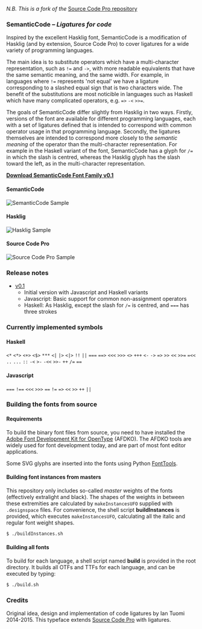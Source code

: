 _N.B. This is a fork of the_ [Source Code Pro repository](https://github.com/adobe-fonts/source-code-pro)

### SemanticCode – _Ligatures for code_

Inspired by the excellent Hasklig font, SemanticCode is a modification of Hasklig (and by extension, Source Code Pro) to cover ligatures for a wide variety of programming languages. 

The main idea is to substitute operators which have a multi-character representation, such as `!=` and `->`, with more readable equivalents that have the same semantic meaning, and the same width. 
For example, in languages where `!=` represents 'not equal' we have a ligature corresponding to a slashed equal sign that is two characters wide. 
The benefit of the substitutions are most noticible in languages such as Haskell which have many complicated operators, e.g. `=>` `-<` `>>=`.

The goals of SemanticCode differ slightly from Hasklig in two ways. 
Firstly, versions of the font are available for different programming languages, each with a set of ligatures defined that is intended to correspond with common operator usage in that programming language. 
Secondly, the ligatures themselves are intended to correspond more closely to the _semantic meaning_ of the operator than the multi-character representation. 
For example in the Haskell variant of the font, SemanticCode has a glyph for `/=` in which the slash is centred, whereas the Hasklig glyph has the slash toward the left, as in the multi-character representation.

[**Download SemanticCode Font Family v0.1**](TODO)

#### SemanticCode
![SemanticCode Sample](SemanticCode_example.png?raw=true)

#### Hasklig
![Hasklig Sample](hasklig_example.png?raw=true)

#### Source Code Pro
![Source Code Pro Sample](SourceCodeProSample.png?raw=true)

### Release notes
+ [v0.1](https://github.com/i-tu/Hasklig/releases/tag/1.1)
    + Initial version with Javascript and Haskell variants
    + Javascript: Basic support for common non-assignment operators
    + Haskell: As Hasklig, except the slash for `/=` is centred, and `===` has three strokes

### Currently implemented symbols

#### Haskell
`<*` `<*>` `<+>` `<$>` `***` `<|` `|>`  `<|>` `!!` `||` `===` `==>` `<<<` `>>>` `<>` `+++` `<-` `->` `=>` `>>` `<<` `>>=` `=<<` `..` `...` `::` `-<` `>-` `-<<` `>>-` `++` `/=` `==`

#### Javascript
`===` `!==` `<<<` `>>>` `==` `!=` `=>` `<<` `>>` `++` `||`


### Building the fonts from source

#### Requirements

To build the binary font files from source, you need to have installed the
[Adobe Font Development Kit for OpenType](http://www.adobe.com/devnet/opentype/afdko.html) (AFDKO). The AFDKO
tools are widely used for font development today, and are part of most font
editor applications.

Some SVG glyphs are inserted into the fonts using Python [FontTools](https://pypi.python.org/pypi/FontTools).

#### Building font instances from masters

This repository only includes so-called *master* weights of the fonts (effectively extralight and black).
The shapes of the weights in between these extremities are calculated by `makeInstancesUFO` supplied with `.designspace` files.
For convenience, the shell script **buildInstances** is provided, which  executes `makeInstancesUFO`, calculating all the italic and regular font weight shapes.

```sh
$ ./buildInstances.sh
```

#### Building all fonts

To build for each language, a shell script named **build** is provided in the root directory.
It builds all OTFs and TTFs for each language, and can be executed by typing:

```sh
$ ./build.sh
```

### Credits
Original idea, design and implementation of code ligatures by Ian Tuomi 2014-2015. 
This typeface extends [Source Code Pro](https://github.com/adobe-fonts/source-code-pro) with ligatures.
